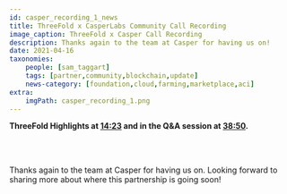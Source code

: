 ```yaml
---
id: casper_recording_1_news
title: ThreeFold x CasperLabs Community Call Recording
image_caption: ThreeFold x Casper Call Recording
description: Thanks again to the team at Casper for having us on!
date: 2021-04-16
taxonomies:
    people: [sam_taggart]
    tags: [partner,community,blockchain,update]
    news-category: [foundation,cloud,farming,marketplace,aci]
extra:
    imgPath: casper_recording_1.png
---
```


**ThreeFold Highlights at [14:23](https://youtu.be/WYrARTeY3cY?t=863) and in the Q&A session at [38:50](https://youtu.be/WYrARTeY3cY?t=2330).**

<br/>
<br/>

Thanks again to the team at Casper for having us on. Looking forward to sharing more about where this partnership is going soon!